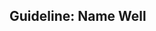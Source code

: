 <div id="title">

## Guideline: Name Well

</div>

<div id="body">

<include src="introduction/embed.md" boilerplate  />
<include src="basic/embed.md" boilerplate  />
<include src="intermediate/embed.md" boilerplate  />

</div>

<div id="extras">
</div>